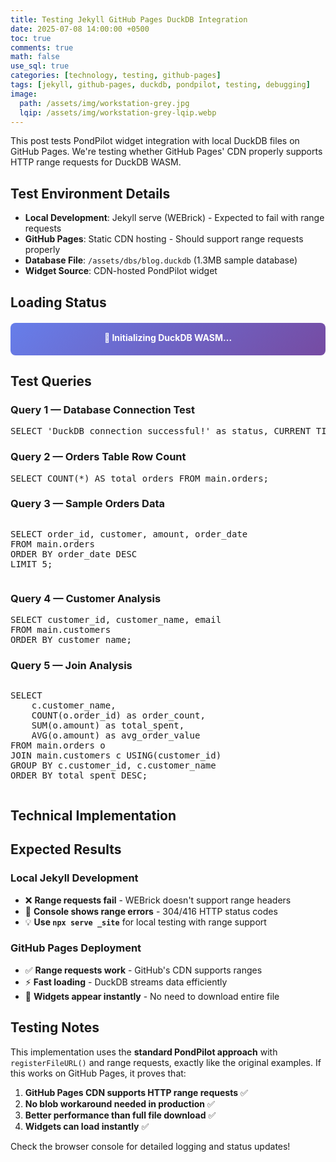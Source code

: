 ```yaml
---
title: Testing Jekyll GitHub Pages DuckDB Integration
date: 2025-07-08 14:00:00 +0500
toc: true
comments: true
math: false
use_sql: true
categories: [technology, testing, github-pages]
tags: [jekyll, github-pages, duckdb, pondpilot, testing, debugging]
image:
  path: /assets/img/workstation-grey.jpg
  lqip: /assets/img/workstation-grey-lqip.webp
---
```


This post tests PondPilot widget integration with local DuckDB files on GitHub Pages. We're testing whether GitHub Pages' CDN properly supports HTTP range requests for DuckDB WASM.

## Test Environment Details

- **Local Development**: Jekyll serve (WEBrick) - Expected to fail with range requests
- **GitHub Pages**: Static CDN hosting - Should support range requests properly
- **Database File**: `/assets/dbs/blog.duckdb` (1.3MB sample database)
- **Widget Source**: CDN-hosted PondPilot widget

## Loading Status

<div id="duckdb-status" style="
  padding: 15px;
  margin: 20px 0;
  border-radius: 8px;
  background: linear-gradient(135deg, #667eea 0%, #764ba2 100%);
  color: white;
  text-align: center;
  font-weight: bold;
">
  <div id="status-text">🔧 Initializing DuckDB WASM...</div>
  <div id="status-details" style="font-size: 0.9em; margin-top: 5px; opacity: 0.9;"></div>
</div>

## Test Queries

### Query 1 — Database Connection Test
<pre class="pondpilot-db">SELECT 'DuckDB connection successful!' as status, CURRENT_TIMESTAMP as loaded_at;</pre>

### Query 2 — Orders Table Row Count
<pre class="pondpilot-db">SELECT COUNT(*) AS total_orders FROM main.orders;</pre>

### Query 3 — Sample Orders Data
<pre class="pondpilot-db"><pre class="pondpilot-db">SELECT order_id, customer, amount, order_date 
FROM main.orders 
ORDER BY order_date DESC 
LIMIT 5;</pre></pre>

### Query 4 — Customer Analysis
<pre class="pondpilot-db">SELECT customer_id, customer_name, email 
FROM main.customers 
ORDER BY customer_name;</pre>

### Query 5 — Join Analysis
<pre class="pondpilot-db"><pre class="pondpilot-db">SELECT 
    c.customer_name,
    COUNT(o.order_id) as order_count,
    SUM(o.amount) as total_spent,
    AVG(o.amount) as avg_order_value
FROM main.orders o
JOIN main.customers c USING(customer_id)
GROUP BY c.customer_id, c.customer_name
ORDER BY total_spent DESC;</pre></pre>

## Technical Implementation

<!-- Load PondPilot Widget from CDN -->
<script src="https://unpkg.com/pondpilot-widget"></script>

<script type="module">
  console.log('🚀 Starting GitHub Pages DuckDB test...');
  console.log('🌐 Environment info:', {
    userAgent: navigator.userAgent,
    location: window.location.href,
    protocol: window.location.protocol,
    isHTTPS: window.location.protocol === 'https:',
    origin: window.location.origin
  });
  
  // Check for potential blocking issues
  if (window.location.protocol === 'file:') {
    console.warn('⚠️ Running on file:// protocol - ES modules may not work');
  }
  
  // Check if ES modules are supported
  if (!('noModule' in HTMLScriptElement.prototype)) {
    console.error('❌ ES modules not supported in this browser');
  } else {
    console.log('✅ ES modules supported');
  }
  
  // Status update helpers
  function updateStatus(text, details = '', isError = false) {
    const statusEl = document.getElementById('status-text');
    const detailsEl = document.getElementById('status-details');
    const containerEl = document.getElementById('duckdb-status');
    
    if (statusEl) statusEl.textContent = text;
    if (detailsEl) detailsEl.textContent = details;
    
    if (isError && containerEl) {
      containerEl.style.background = 'linear-gradient(135deg, #ff6b6b 0%, #ee5a52 100%)';
    } else if (!isError && text.includes('✅')) {
      containerEl.style.background = 'linear-gradient(135deg, #51cf66 0%, #40c057 100%)';
    }
    
    console.log(`📊 Status: ${text}${details ? ` - ${details}` : ''}`);
  }

  async function testDuckDBIntegration() {
    try {
      updateStatus('🔧 Loading DuckDB WASM modules...', 'Importing from jsdelivr CDN');
      
      // Try importing DuckDB WASM with detailed error handling
      let duckdb;
      
      console.log('🔄 Loading DuckDB via ES module import...');
      
      try {
        console.log('🔄 Attempting to import DuckDB from jsdelivr...');
        duckdb = await import('https://cdn.jsdelivr.net/npm/@duckdb/duckdb-wasm@1.29.1-dev68.0/+esm');
        console.log('✅ DuckDB WASM modules loaded successfully from jsdelivr');
      } catch (importError) {
        console.error('❌ Failed to import from jsdelivr:', importError);
        
        // Try alternative CDN
        try {
          console.log('🔄 Trying alternative CDN (unpkg)...');
          duckdb = await import('https://unpkg.com/@duckdb/duckdb-wasm@1.29.1-dev68.0/dist/duckdb-browser-eh.js');
          console.log('✅ DuckDB WASM loaded from unpkg');
        } catch (unpkgError) {
          console.error('❌ Failed to import from unpkg:', unpkgError);
          throw new Error(`Cannot load DuckDB WASM: jsdelivr failed (${importError.message}), unpkg failed (${unpkgError.message})`);
        }
      }
      
      // Check if duckdb object has required methods
      console.log('🔍 Checking DuckDB object:', Object.keys(duckdb));
      if (!duckdb.getJsDelivrBundles) {
        throw new Error('DuckDB object missing required methods');
      }
      
      updateStatus('⚙️ Selecting optimal bundle...', 'Checking browser capabilities');
      const bundles = duckdb.getJsDelivrBundles();
      const bundle = await duckdb.selectBundle(bundles);
      console.log('✅ Bundle selected:', bundle);
      
      updateStatus('👷 Creating Web Worker...', 'Setting up background processing');
      
      // Create worker with fallback
      async function createWorker() {
        try {
          console.log('🔧 Attempting direct worker creation...');
          return new Worker(bundle.mainWorker);
        } catch (err) {
          console.log('⚠️ Direct worker failed, using blob fallback:', err);
          const resp = await fetch(bundle.mainWorker);
          const code = await resp.text();
          const blob = new Blob([code], { type: 'text/javascript' });
          const url = URL.createObjectURL(blob);
          return new Worker(url);
        }
      }

      const worker = await createWorker();
      console.log('✅ Web Worker created successfully');
      
      updateStatus('🔌 Initializing DuckDB instance...', 'Creating database connection');
      const logger = new duckdb.ConsoleLogger(duckdb.LogLevel.WARNING);
      const db = new duckdb.AsyncDuckDB(logger, worker);
      await db.instantiate(bundle.mainModule, bundle.pthreadWorker);
      console.log('✅ DuckDB instance created and instantiated');
      
      updateStatus('📥 Loading database file...', 'Testing range request support');
      
      // Construct the database URL
      const dbPath = '/assets/dbs/blog.duckdb';
      const dbHttpUrl = new URL(dbPath, window.location.href).href;
      console.log('🔗 Database URL:', dbHttpUrl);
      
      // Test if file exists first
      try {
        const testResponse = await fetch(dbHttpUrl, { method: 'HEAD' });
        console.log('📊 Database file HEAD response:', {
          status: testResponse.status,
          contentLength: testResponse.headers.get('content-length'),
          contentType: testResponse.headers.get('content-type'),
          acceptRanges: testResponse.headers.get('accept-ranges'),
          cacheControl: testResponse.headers.get('cache-control')
        });
        
        if (!testResponse.ok) {
          throw new Error(`Database file not accessible: ${testResponse.status} ${testResponse.statusText}`);
        }
        
        const fileSize = testResponse.headers.get('content-length');
        updateStatus('📊 File accessible!', `Size: ${fileSize} bytes, Testing range requests...`);
        
      } catch (headError) {
        console.error('❌ Database file HEAD request failed:', headError);
        throw new Error(`Cannot access database file: ${headError.message}`);
      }
      
      // Try to register and open the database file
      console.log('🔧 Registering database file with DuckDB...');
      await db.registerFileURL('blog.duckdb', dbHttpUrl, duckdb.DuckDBDataProtocol.HTTP, false);
      console.log('✅ Database file registered successfully');
      
      updateStatus('🔓 Opening database...', 'Attempting to read file structure');
      await db.open({ path: 'blog.duckdb' });
      console.log('✅ Database opened successfully!');
      
      updateStatus('🎯 Initializing widgets...', 'Connecting SQL blocks to database');
      
      // Initialize PondPilot widgets
      let widgetCount = 0;
      document.querySelectorAll('pre.pondpilot-db').forEach((el) => {
        try {
          new window.PondPilot.Widget(el, {
            duckdbInstance: db,
            duckdbModule: duckdb,
            theme: document.documentElement.getAttribute('data-mode') || 'light',
            showPoweredBy: true,
          });
          widgetCount++;
          console.log(`✅ Widget ${widgetCount} initialized`);
        } catch (widgetError) {
          console.error('❌ Widget initialization failed:', widgetError);
        }
      });
      
      updateStatus('✅ Integration successful!', `${widgetCount} SQL widgets ready. Range requests working!`);
      console.log('🎉 GitHub Pages DuckDB integration test completed successfully!');
      console.log('📊 Summary: Range requests are supported on GitHub Pages CDN');
      
    } catch (error) {
      console.error('❌ DuckDB integration test failed:', error);
      updateStatus('❌ Integration failed', error.message, true);
      
      // Log detailed error information
      console.error('🔍 Error details:', {
        name: error.name,
        message: error.message,
        stack: error.stack
      });
      
      // Determine if it's a range request issue
      if (error.message.includes('Range request') || error.message.includes('304') || error.message.includes('416')) {
        console.log('🔍 This appears to be a range request issue');
        updateStatus('❌ Range requests not supported', 'This server does not support HTTP range requests', true);
      }
    }
  }

  // Start the test when DOM is ready with timeout
  function startTestWithTimeout() {
    // Add a timeout to catch hanging imports
    const timeoutId = setTimeout(() => {
      console.error('⏰ Test timed out after 30 seconds');
      updateStatus('⏰ Test timeout', 'DuckDB import took too long - possible network or CSP issue', true);
    }, 30000);
    
    testDuckDBIntegration()
      .then(() => {
        clearTimeout(timeoutId);
      })
      .catch((error) => {
        clearTimeout(timeoutId);
        console.error('❌ Test failed:', error);
      });
  }
  
  if (document.readyState === 'loading') {
    document.addEventListener('DOMContentLoaded', startTestWithTimeout);
  } else {
    startTestWithTimeout();
  }
  
  // Additional debugging - check if imports work at all
  console.log('🔍 Testing basic import capability...');
  try {
    import('https://cdn.jsdelivr.net/npm/lodash-es@4.17.21/lodash.js')
      .then(() => console.log('✅ Basic ES module import works'))
      .catch(err => console.error('❌ Basic ES module import failed:', err));
  } catch (e) {
    console.error('❌ Import statement not supported:', e);
  }
</script>

## Expected Results

### Local Jekyll Development
- ❌ **Range requests fail** - WEBrick doesn't support range headers
- 🔧 **Console shows range errors** - 304/416 HTTP status codes
- 💡 **Use `npx serve _site`** for local testing with range support

### GitHub Pages Deployment  
- ✅ **Range requests work** - GitHub's CDN supports ranges
- ⚡ **Fast loading** - DuckDB streams data efficiently
- 🎯 **Widgets appear instantly** - No need to download entire file

## Testing Notes

This implementation uses the **standard PondPilot approach** with `registerFileURL()` and range requests, exactly like the original examples. If this works on GitHub Pages, it proves that:

1. **GitHub Pages CDN supports HTTP range requests** ✅
2. **No blob workaround needed in production** ✅  
3. **Better performance than full file download** ✅
4. **Widgets can load instantly** ✅

Check the browser console for detailed logging and status updates!